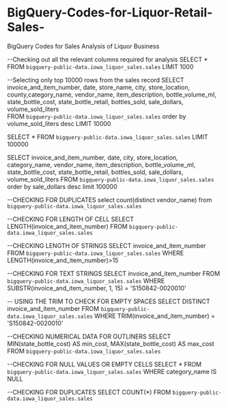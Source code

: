# BigQuery-Codes-for-Liquor-Retail-Sales-
BigQuery Codes for Sales Analysis of Liquor Business

--Checking out all the relevant columns required for analysis
SELECT * FROM `bigquery-public-data.iowa_liquor_sales.sales` LIMIT 1000

--Selecting only top 10000 rows from the sales record
SELECT invoice_and_item_number, date, store_name, city, store_location, county,category_name, vendor_name, item_description, bottle_volume_ml, state_bottle_cost, state_bottle_retail, bottles_sold, sale_dollars, volume_sold_liters       
FROM `bigquery-public-data.iowa_liquor_sales.sales` 
order by volume_sold_liters desc
LIMIT 10000


SELECT  *
FROM `bigquery-public-data.iowa_liquor_sales.sales` 
LIMIT 100000


SELECT  invoice_and_item_number, date, city, store_location, 
category_name, vendor_name, item_description,
 bottle_volume_ml, state_bottle_cost, state_bottle_retail, 
 bottles_sold, sale_dollars, volume_sold_liters
FROM `bigquery-public-data.iowa_liquor_sales.sales` 
order by sale_dollars desc
limit 100000


--CHECKING FOR DUPLICATES
select  count(distinct vendor_name) 
from `bigquery-public-data.iowa_liquor_sales.sales` 


--CHECKING FOR LENGTH OF CELL
 SELECT LENGTH(invoice_and_item_number)
 FROM `bigquery-public-data.iowa_liquor_sales.sales` 



--CHECKING LENGTH OF STRINGS
 SELECT invoice_and_item_number
 FROM `bigquery-public-data.iowa_liquor_sales.sales` 
 WHERE LENGTH(invoice_and_item_number)>15


--CHECKING FOR TEXT STRINGS
SELECT invoice_and_item_number
 FROM `bigquery-public-data.iowa_liquor_sales.sales` 
 WHERE SUBSTR(invoice_and_item_number, 1, 15) = 'S150842-0020010'


-- USING THE TRIM TO CHECK FOR EMPTY SPACES
 SELECT DISTINCT invoice_and_item_number
 FROM `bigquery-public-data.iowa_liquor_sales.sales` 
 WHERE TRIM(invoice_and_item_number) = 'S150842-0020010'


--CHECKING NUMERICAL DATA FOR OUTLINERS
SELECT MIN(state_bottle_cost) AS min_cost, MAX(state_bottle_cost) AS max_cost
FROM `bigquery-public-data.iowa_liquor_sales.sales` 

--CHECKING FOR NULL VALUES OR EMPTY CELLS
SELECT *
FROM `bigquery-public-data.iowa_liquor_sales.sales` 
WHERE category_name IS NULL

--CHECKING FOR DUPLICATES
SELECT COUNT(*)
FROM `bigquery-public-data.iowa_liquor_sales.sales` 






